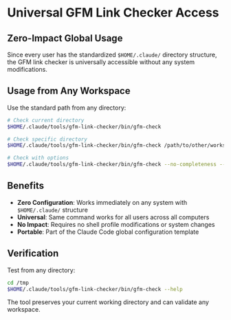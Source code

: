# Universal GFM Link Checker Access

## Zero-Impact Global Usage

Since every user has the standardized `$HOME/.claude/` directory structure, the GFM link checker is universally accessible without any system modifications.

## Usage from Any Workspace

Use the standard path from any directory:

```bash
# Check current directory
$HOME/.claude/tools/gfm-link-checker/bin/gfm-check

# Check specific directory  
$HOME/.claude/tools/gfm-link-checker/bin/gfm-check /path/to/other/workspace

# Check with options
$HOME/.claude/tools/gfm-link-checker/bin/gfm-check --no-completeness --verbose
```

## Benefits

- **Zero Configuration**: Works immediately on any system with `$HOME/.claude/` structure
- **Universal**: Same command works for all users across all computers
- **No Impact**: Requires no shell profile modifications or system changes
- **Portable**: Part of the Claude Code global configuration template

## Verification

Test from any directory:
```bash
cd /tmp
$HOME/.claude/tools/gfm-link-checker/bin/gfm-check --help
```

The tool preserves your current working directory and can validate any workspace.